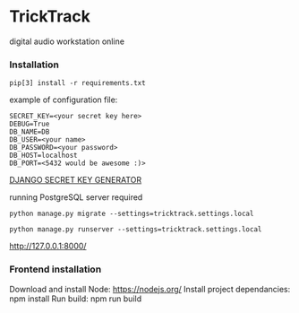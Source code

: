 # __TrickTrack__


digital audio workstation online


### Installation
```
pip[3] install -r requirements.txt
```
example of configuration file:

```
SECRET_KEY=<your secret key here>
DEBUG=True
DB_NAME=DB
DB_USER=<your name>
DB_PASSWORD=<your password>
DB_HOST=localhost
DB_PORT=<5432 would be awesome :)>
```
[DJANGO SECRET KEY GENERATOR](https://djecrety.ir)

running PostgreSQL server required
```
python manage.py migrate --settings=tricktrack.settings.local

python manage.py runserver --settings=tricktrack.settings.local
```

http://127.0.0.1:8000/


### Frontend installation

Download and install Node: https://nodejs.org/
Install project dependancies: npm install
Run build: npm run build

